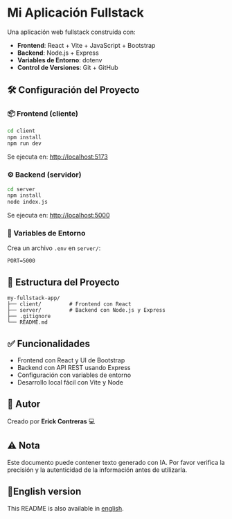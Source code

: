 # Mi Aplicación Fullstack

Una aplicación web fullstack construida con:

- **Frontend**: React + Vite + JavaScript + Bootstrap
- **Backend**: Node.js + Express
- **Variables de Entorno**: dotenv
- **Control de Versiones**: Git + GitHub

## 🛠️ Configuración del Proyecto

### 📦 Frontend (cliente)

```bash
cd client
npm install
npm run dev
```

Se ejecuta en: [http://localhost:5173](http://localhost:5173)

### ⚙️ Backend (servidor)

```bash
cd server
npm install
node index.js
```

Se ejecuta en: [http://localhost:5000](http://localhost:5000)

### 📁 Variables de Entorno

Crea un archivo `.env` en `server/`:

```env
PORT=5000
```

## 📂 Estructura del Proyecto

```
my-fullstack-app/
├── client/         # Frontend con React
├── server/         # Backend con Node.js y Express
├── .gitignore
└── README.md
```

## ✅ Funcionalidades

- Frontend con React y UI de Bootstrap
- Backend con API REST usando Express
- Configuración con variables de entorno
- Desarrollo local fácil con Vite y Node

## 📌 Autor

Creado por **Erick Contreras** 💻

## ⚠️ Nota
Este documento puede contener texto generado con IA. Por favor verifica la precisión y la autenticidad de la información antes de utilizarla.

## 📖English version

This README is also available in [english](README.md).